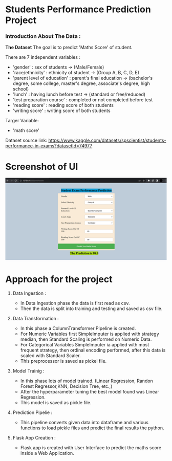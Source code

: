 # Students Performance Prediction Project

### Introduction About The Data :

**The Dataset** The goal is to predict 'Maths Score' of student.

There are 7 independent variables :

* 'gender' : sex of students -> (Male/Female)
* 'race/ethnicity' : ethnicity of student -> (Group A, B, C, D, E)
* 'parent level of education' : parent's final education -> (bachelor's degree, some college, master's degree, associate's degree, high school)
* 'lunch' : having lunch before test -> (standard or free/reduced)
* 'test preparation course' : completed or not completed before test
* 'reading score' : reading score of both students
* 'writing score' : writing score of both students

Targer Variable:
* 'math score'

Dataset source link:
https://www.kaggle.com/datasets/spscientist/students-performance-in-exams?datasetId=74977

# Screenshot of UI
![UI](./Screenshot/UI.png)

# Approach for the project

1. Data Ingestion :
    * In Data Ingestion phase the data is first read as csv.
    * Then the data is split into training and testing and saved as csv file.

2. Data Transformation :
    * In this phase a ColumnTransformer Pipeline is created.
    * For Numeric Variables first SimpleImputer is applied with strategy median, then Standard Scaling is performed on Numeric Data.
    * For Categorical Variables SimpleImputer ia applied with most frequent strategy, then ordinal encoding performed, after this data is scaled with Standard Scaler.
    * This preprocessor is saved as pickel file.

3. Model Trainig :
    * In this phase lots of model trained. (Linear Regression, Randon Forest Regressor,KNN, Decision Tree, etc.,)
    * After the hyperparameter tuning the best model found was Linear Regression.
    * This model is saved as pickle file.

4. Prediction Pipelie :
    * This pipeline converts given data into dataframe and various functions to load pickle files and predict the final results the python.

5. Flask App Creation :
    * Flask app is created with User Interface to predict the maths score inside a Web Application.